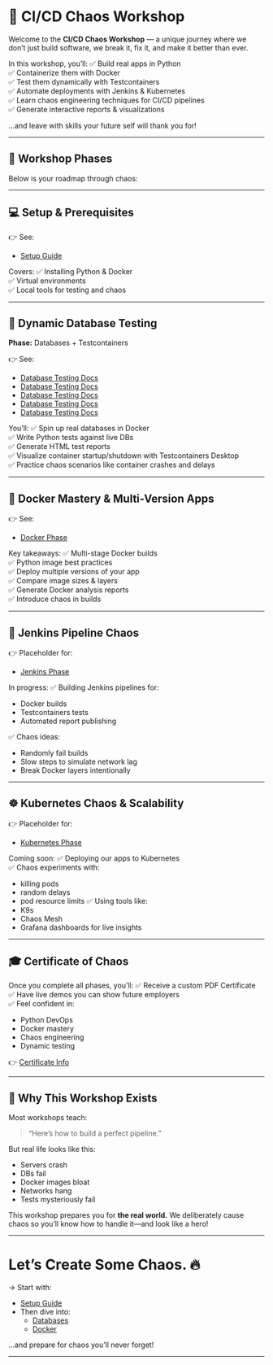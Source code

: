 # 🐙 CI/CD Chaos Workshop

Welcome to the **CI/CD Chaos Workshop** — a unique journey where we don’t just build software, we break it, fix it, and make it better than ever.

In this workshop, you’ll:
✅ Build real apps in Python  
✅ Containerize them with Docker  
✅ Test them dynamically with Testcontainers  
✅ Automate deployments with Jenkins & Kubernetes  
✅ Learn chaos engineering techniques for CI/CD pipelines  
✅ Generate interactive reports & visualizations

…and leave with skills your future self will thank you for!

---

## 🚀 Workshop Phases

Below is your roadmap through chaos:

---

## 💻 **Setup & Prerequisites**

👉 See:
- [Setup Guide](phases/setup.md)

Covers:
✅ Installing Python & Docker  
✅ Virtual environments  
✅ Local tools for testing and chaos

---

## 🧪 **Dynamic Database Testing**

**Phase:** Databases + Testcontainers

👉 See:
- [Database Testing Docs](databases/mysql.md)
- [Database Testing Docs](databases/mariadb.md)
- [Database Testing Docs](databases/postgres.md)
- [Database Testing Docs](databases/mongodb.md)
- [Database Testing Docs](databases/redis.md)

You’ll:
✅ Spin up real databases in Docker  
✅ Write Python tests against live DBs  
✅ Generate HTML test reports  
✅ Visualize container startup/shutdown with Testcontainers Desktop  
✅ Practice chaos scenarios like container crashes and delays

---

## 🐳 **Docker Mastery & Multi-Version Apps**

👉 See:
- [Docker Phase](phases/docker.md)

Key takeaways:
✅ Multi-stage Docker builds  
✅ Python image best practices  
✅ Deploy multiple versions of your app  
✅ Compare image sizes & layers  
✅ Generate Docker analysis reports  
✅ Introduce chaos in builds

---

## 🤖 **Jenkins Pipeline Chaos**

👉 Placeholder for:
- [Jenkins Phase](phases/jenkins.md)

In progress:
✅ Building Jenkins pipelines for:
  - Docker builds
  - Testcontainers tests
  - Automated report publishing

✅ Chaos ideas:
- Randomly fail builds
- Slow steps to simulate network lag
- Break Docker layers intentionally

---

## ☸️ **Kubernetes Chaos & Scalability**

👉 Placeholder for:
- [Kubernetes Phase](phases/k8s.md)

Coming soon:
✅ Deploying our apps to Kubernetes  
✅ Chaos experiments with:
  - killing pods
  - random delays
  - pod resource limits
✅ Using tools like:
  - K9s
  - Chaos Mesh
  - Grafana dashboards for live insights

---

## 🎓 **Certificate of Chaos**

Once you complete all phases, you’ll:
✅ Receive a custom PDF Certificate  
✅ Have live demos you can show future employers  
✅ Feel confident in:
- Python DevOps
- Docker mastery
- Chaos engineering
- Dynamic testing

👉 [Certificate Info](certificate.md)

---

## 🧭 Why This Workshop Exists

Most workshops teach:
> “Here’s how to build a perfect pipeline.”

But real life looks like this:
- Servers crash
- DBs fail
- Docker images bloat
- Networks hang
- Tests mysteriously fail

This workshop prepares you for **the real world.** We deliberately cause chaos so you’ll know how to handle it—and look like a hero!

---

# Let’s Create Some Chaos. 🔥

→ Start with:
- [Setup Guide](phases/setup.md)
- Then dive into:
  - [Databases](databases/mysql.md)
  - [Docker](phases/docker.md)

…and prepare for chaos you’ll never forget!

---
